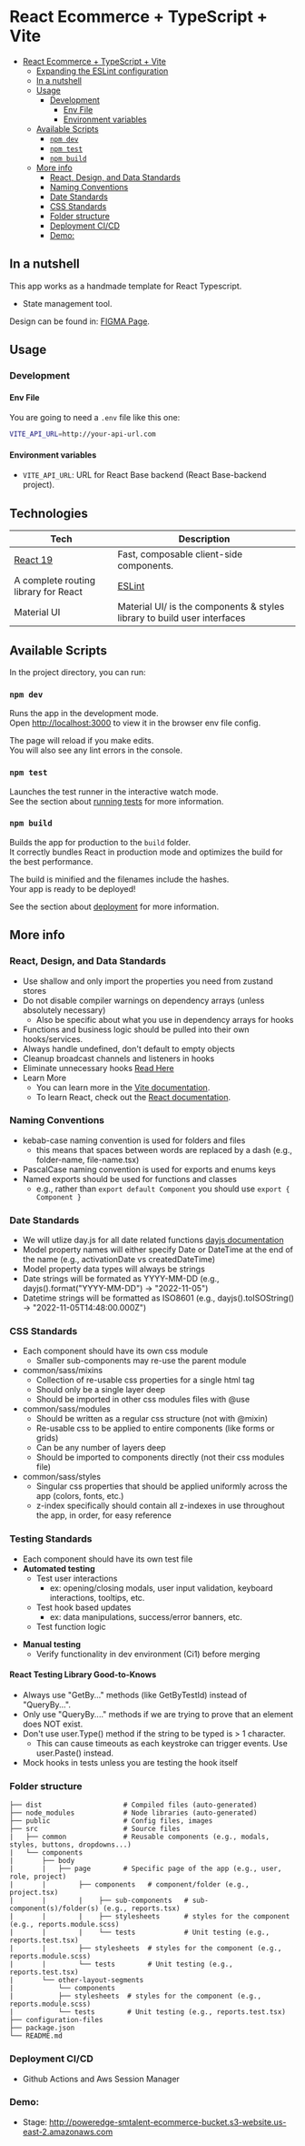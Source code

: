 # React Ecommerce + TypeScript + Vite

- [React Ecommerce + TypeScript + Vite](#react-ecommerce-chart--typescript--vite)
  - [Expanding the ESLint configuration](#expanding-the-eslint-configuration)
  - [In a nutshell](#in-a-nutshell)
  - [Usage](#usage)
    - [Development](#development)
      - [Env File](#env-file)
      - [Environment variables](#environment-variables)
  - [Available Scripts](#available-scripts)
    - [`npm dev`](#npm-dev)
    - [`npm test`](#npm-test)
    - [`npm build`](#npm-build)
  - [More info](#more-info)
    - [React, Design, and Data Standards](#react-design-and-data-standards)
    - [Naming Conventions](#naming-conventions)
    - [Date Standards](#date-standards)
    - [CSS Standards](#css-standards)
    - [Folder structure](#folder-structure)
    - [Deployment CI/CD](#deployment-cicd)
    - [Demo:](#demo)

## In a nutshell

This app works as a handmade template for React Typescript.

- State management tool.

Design can be found in: [FIGMA Page](https://www.figma.com).

## Usage

### Development

#### Env File

You are going to need a `.env` file like this one:

```bash
VITE_API_URL=http://your-api-url.com
```

#### Environment variables

- `VITE_API_URL`: URL for React Base backend (React Base-backend project).

## Technologies

| **Tech**                                                                   | **Description**                                                                                                                                         |
| -------------------------------------------------------------------------- | ------------------------------------------------------------------------------------------------------------------------------------------------------- |
| [React 19](https://facebook.github.io/react/)                              | Fast, composable client-side components.                                                                                                                |
| A complete routing library for React                                                                                                     | [ESLint](http://eslint.org/)                                               | Lint JS. Reports syntax and style issues. Using [eslint-config-airbnb](https://www.npmjs.com/package/eslint-config-airbnb) for the airbnb style guides. |
| Material UI                                                               | Material UI/ is the components & styles library to build user interfaces                                                                                |

## Available Scripts

In the project directory, you can run:

### `npm dev`

Runs the app in the development mode.\
Open [http://localhost:3000](http://localhost:3000) to view it in the browser env file config.

The page will reload if you make edits.\
You will also see any lint errors in the console.

### `npm test`

Launches the test runner in the interactive watch mode.\
See the section about [running tests](https://facebook.github.io/create-react-app/docs/running-tests) for more information.

### `npm build`

Builds the app for production to the `build` folder.\
It correctly bundles React in production mode and optimizes the build for the best performance.

The build is minified and the filenames include the hashes.\
Your app is ready to be deployed!

See the section about [deployment](https://vitejs.dev/guide/static-deploy.html) for more information.

## More info

### React, Design, and Data Standards

- Use shallow and only import the properties you need from zustand stores
- Do not disable compiler warnings on dependency arrays (unless absolutely necessary)
  - Also be specific about what you use in dependency arrays for hooks
- Functions and business logic should be pulled into their own hooks/services.
- Always handle undefined, don't default to empty objects
- Cleanup broadcast channels and listeners in hooks
- Eliminate unnecessary hooks [Read Here](https://react.dev/learn/you-might-not-need-an-effect)
- Learn More
  - You can learn more in the [Vite documentation](https://vitejs.dev/guide/).
  - To learn React, check out the [React documentation](https://react.dev/).

### Naming Conventions

- kebab-case naming convention is used for folders and files
  - this means that spaces between words are replaced by a dash (e.g., folder-name, file-name.tsx)
- PascalCase naming convention is used for exports and enums keys
- Named exports should be used for functions and classes
  - e.g., rather than `export default Component` you should use `export { Component }`

### Date Standards

- We will utlize day.js for all date related functions [dayjs documentation](https://day.js.org/docs/en/parse/parse)
- Model property names will either specify Date or DateTime at the end of the name (e.g., activationDate vs createdDateTime)
- Model property data types will always be strings
- Date strings will be formated as YYYY-MM-DD (e.g., dayjs().format("YYYY-MM-DD") -> "2022-11-05")
- Datetime strings will be formatted as ISO8601 (e.g., dayjs().toISOString() -> "2022-11-05T14:48:00.000Z")

### CSS Standards

- Each component should have its own css module
  - Smaller sub-components may re-use the parent module
- common/sass/mixins
  - Collection of re-usable css properties for a single html tag
  - Should only be a single layer deep
  - Should be imported in other css modules files with @use
- common/sass/modules
  - Should be written as a regular css structure (not with @mixin)
  - Re-usable css to be applied to entire components (like forms or grids)
  - Can be any number of layers deep
  - Should be imported to components directly (not their css modules file)
- common/sass/styles
  - Singular css properties that should be applied uniformly across the app (colors, fonts, etc.)
  - z-index specifically should contain all z-indexes in use throughout the app, in order, for easy reference

### Testing Standards

- Each component should have its own test file
- **Automated testing**
  - Test user interactions
    - ex: opening/closing modals, user input validation, keyboard interactions, tooltips, etc.
  - Test hook based updates
    - ex: data manipulations, success/error banners, etc.
  - Test function logic

* **Manual testing**
  - Verify functionality in dev environment (Ci1) before merging

#### React Testing Library Good-to-Knows

- Always use "GetBy..." methods (like GetByTestId) instead of "QueryBy...".
- Only use "QueryBy...." methods if we are trying to prove that an element does NOT exist.
- Don't use user.Type() method if the string to be typed is > 1 character.
  - This can cause timeouts as each keystroke can trigger events. Use user.Paste() instead.
- Mock hooks in tests unless you are testing the hook itself

### Folder structure

```
├── dist                    # Compiled files (auto-generated)
├── node_modules            # Node libraries (auto-generated)
├── public                  # Config files, images
├── src                     # Source files
|   ├── common              # Reusable components (e.g., modals, styles, buttons, dropdowns...)
|   └── components
|       ├── body
|       |   ├── page        # Specific page of the app (e.g., user, role, project)
|       |        ├── components   # component/folder (e.g., project.tsx)
|       |        |    ├── sub-components   # sub-component(s)/folder(s) (e.g., reports.tsx)
|       |        |    ├── stylesheets      # styles for the component (e.g., reports.module.scss)
|       |        |    └── tests            # Unit testing (e.g., reports.test.tsx)
|       |        ├── stylesheets  # styles for the component (e.g., reports.module.scss)
|       |        └── tests        # Unit testing (e.g., reports.test.tsx)
|       └── other-layout-segments
|           └── components
|           ├── stylesheets  # styles for the component (e.g., reports.module.scss)
|           └── tests        # Unit testing (e.g., reports.test.tsx)
├── configuration-files
├── package.json
└── README.md
```

### Deployment CI/CD

- Github Actions and Aws Session Manager

### Demo:

- Stage: http://poweredge-smtalent-ecommerce-bucket.s3-website.us-east-2.amazonaws.com
